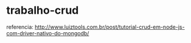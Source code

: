 # trabalho-crud
referencia: http://www.luiztools.com.br/post/tutorial-crud-em-node-js-com-driver-nativo-do-mongodb/